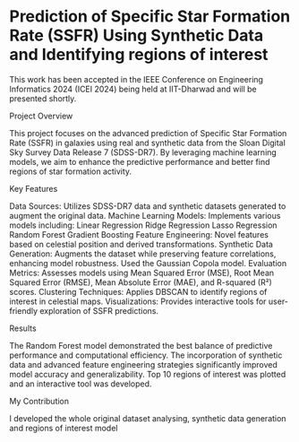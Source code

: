 # Prediction of Specific Star Formation Rate (SSFR) Using Synthetic Data and Identifying regions of interest

This work has been accepted in the IEEE Conference on Engineering Informatics 2024 (ICEI 2024) being held at IIT-Dharwad and will be presented shortly.

Project Overview

This project focuses on the advanced prediction of Specific Star Formation Rate (SSFR) in galaxies using real and synthetic data from the Sloan Digital Sky Survey Data Release 7 (SDSS-DR7). By leveraging machine learning models, we aim to enhance the predictive performance and better find regions of star formation activity.

Key Features

Data Sources: Utilizes SDSS-DR7 data and synthetic datasets generated to augment the original data.
Machine Learning Models: Implements various models including:
Linear Regression
Ridge Regression
Lasso Regression
Random Forest
Gradient Boosting
Feature Engineering: Novel features based on celestial position and derived transformations.
Synthetic Data Generation: Augments the dataset while preserving feature correlations, enhancing model robustness. Used the Gaussian Copola model.
Evaluation Metrics: Assesses models using Mean Squared Error (MSE), Root Mean Squared Error (RMSE), Mean Absolute Error (MAE), and R-squared (R²) scores.
Clustering Techniques: Applies DBSCAN to identify regions of interest in celestial maps.
Visualizations: Provides interactive tools for user-friendly exploration of SSFR predictions.

Results

The Random Forest model demonstrated the best balance of predictive performance and computational efficiency. The incorporation of synthetic data and advanced feature engineering strategies significantly improved model accuracy and generalizability. Top 10 regions of interest was plotted and an interactive tool was developed.

My Contribution

I developed the whole original dataset analysing, synthetic data generation and regions of interest model



